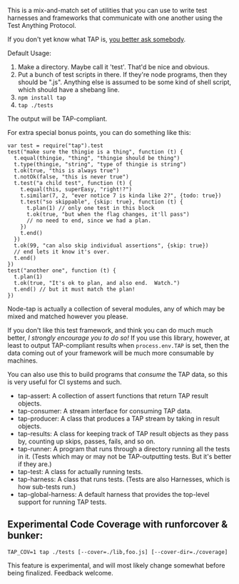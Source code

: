 This is a mix-and-match set of utilities that you can use to write test
harnesses and frameworks that communicate with one another using the
Test Anything Protocol.

If you don't yet know what TAP is, [you better ask
somebody](http://testanything.org/).

Default Usage:

1. Make a directory.  Maybe call it 'test'.  That'd be nice and obvious.
2. Put a bunch of test scripts in there.  If they're node programs, then
   they should be ".js".  Anything else is assumed to be some kind of shell
   script, which should have a shebang line.
3. `npm install tap`
4. `tap ./tests`

The output will be TAP-compliant.

For extra special bonus points, you can do something like this:

    var test = require("tap").test
    test("make sure the thingie is a thing", function (t) {
      t.equal(thingie, "thing", "thingie should be thing")
      t.type(thingie, "string", "type of thingie is string")
      t.ok(true, "this is always true")
      t.notOk(false, "this is never true")
      t.test("a child test", function (t) {
        t.equal(this, superEasy, "right!?")
        t.similar(7, 2, "ever notice 7 is kinda like 2?", {todo: true})
        t.test("so skippable", {skip: true}, function (t) {
          t.plan(1) // only one test in this block
          t.ok(true, "but when the flag changes, it'll pass")
          // no need to end, since we had a plan.
        })
        t.end()
      })
      t.ok(99, "can also skip individual assertions", {skip: true})
      // end lets it know it's over.
      t.end()
    })
    test("another one", function (t) {
      t.plan(1)
      t.ok(true, "It's ok to plan, and also end.  Watch.")
      t.end() // but it must match the plan!
    })

Node-tap is actually a collection of several modules, any of which may be
mixed and matched however you please.

If you don't like this test framework, and think you can do much much
better, *I strongly encourage you to do so!*  If you use this library,
however, at least to output TAP-compliant results when `process.env.TAP`
is set, then the data coming out of your framework will be much more
consumable by machines.

You can also use this to build programs that *consume* the TAP data, so
this is very useful for CI systems and such.

* tap-assert: A collection of assert functions that return TAP result
  objects.
* tap-consumer: A stream interface for consuming TAP data.
* tap-producer: A class that produces a TAP stream by taking in result
  objects.
* tap-results: A class for keeping track of TAP result objects as they
  pass by, counting up skips, passes, fails, and so on.
* tap-runner: A program that runs through a directory running all the
  tests in it.  (Tests which may or may not be TAP-outputting tests.  But
  it's better if they are.)
* tap-test: A class for actually running tests.
* tap-harness: A class that runs tests.  (Tests are also Harnesses,
  which is how sub-tests run.)
* tap-global-harness: A default harness that provides the top-level
  support for running TAP tests.

## Experimental Code Coverage with runforcover & bunker:

```
TAP_COV=1 tap ./tests [--cover=./lib,foo.js] [--cover-dir=./coverage]
```

This feature is experimental, and will most likely change somewhat
before being finalized.  Feedback welcome.
